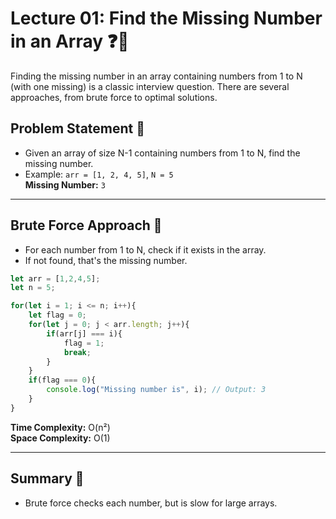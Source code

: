 # Lecture 01: Find the Missing Number in an Array ❓🔢

Finding the missing number in an array containing numbers from 1 to N (with one missing) is a classic interview question. There are several approaches, from brute force to optimal solutions.

## Problem Statement 🤔

- Given an array of size N-1 containing numbers from 1 to N, find the missing number.
- Example: `arr = [1, 2, 4, 5]`, `N = 5`  
  **Missing Number:** `3`

---

## Brute Force Approach 🐢

- For each number from 1 to N, check if it exists in the array.
- If not found, that's the missing number.

```javascript
let arr = [1,2,4,5];
let n = 5;

for(let i = 1; i <= n; i++){
    let flag = 0;
    for(let j = 0; j < arr.length; j++){
        if(arr[j] === i){
            flag = 1;
            break;
        }
    }
    if(flag === 0){
        console.log("Missing number is", i); // Output: 3
    }
}
```
**Time Complexity:** O(n²)  
**Space Complexity:** O(1)

---



## Summary 🎉

- Brute force checks each number, but is slow for large arrays.
